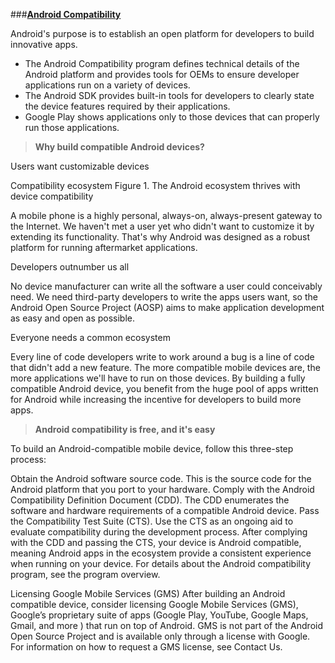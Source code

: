 ###[**Android Compatibility**](http://source.android.com/compatibility/index.html)

Android's purpose is to establish an open platform for developers to build innovative apps.

 - The Android Compatibility program defines technical details of the Android platform and provides tools for OEMs to ensure developer applications run on a variety of devices.
 - The Android SDK provides built-in tools for developers to clearly state the device features required by their applications.
 - Google Play shows applications only to those devices that can
   properly run those applications. 


> **Why build compatible Android   devices?**

Users want customizable devices

Compatibility ecosystem
Figure 1. The Android ecosystem thrives with device compatibility

A mobile phone is a highly personal, always-on, always-present gateway to the Internet. We haven't met a user yet who didn't want to customize it by extending its functionality. That's why Android was designed as a robust platform for running aftermarket applications.

Developers outnumber us all

No device manufacturer can write all the software a user could conceivably need. We need third-party developers to write the apps users want, so the Android Open Source Project (AOSP) aims to make application development as easy and open as possible.

Everyone needs a common ecosystem

Every line of code developers write to work around a bug is a line of code that didn't add a new feature. The more compatible mobile devices are, the more applications we'll have to run on those devices. By building a fully compatible Android device, you benefit from the huge pool of apps written for Android while increasing the incentive for developers to build more apps.

> **Android compatibility is free, and it's easy**

To build an Android-compatible mobile device, follow this three-step process:

Obtain the Android software source code. This is the source code for the Android platform that you port to your hardware.
Comply with the Android Compatibility Definition Document (CDD). The CDD enumerates the software and hardware requirements of a compatible Android device.
Pass the Compatibility Test Suite (CTS). Use the CTS as an ongoing aid to evaluate compatibility during the development process.
After complying with the CDD and passing the CTS, your device is Android compatible, meaning Android apps in the ecosystem provide a consistent experience when running on your device. For details about the Android compatibility program, see the program overview.

Licensing Google Mobile Services (GMS)
After building an Android compatible device, consider licensing Google Mobile Services (GMS), Google’s proprietary suite of apps (Google Play, YouTube, Google Maps, Gmail, and more ) that run on top of Android. GMS is not part of the Android Open Source Project and is available only through a license with Google. For information on how to request a GMS license, see Contact Us.



